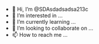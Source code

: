 - 👋 Hi, I’m @SDAsdadsadsa213c
- 👀 I’m interested in ...
- 🌱 I’m currently learning ...
- 💞️ I’m looking to collaborate on ...
- 📫 How to reach me ...

<!---
SDAsdadsadsa213c/SDAsdadsadsa213c is a ✨ special ✨ repository because its `README.md` (this file) appears on your GitHub profile.
You can click the Preview link to take a look at your changes.
--->
